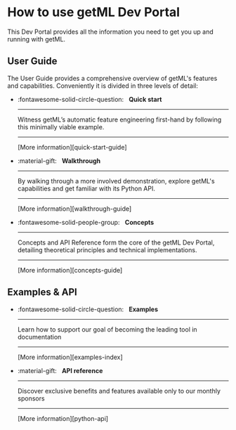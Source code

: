 # How to use getML Dev Portal

This Dev Portal provides all the information you need to get you up and running with 
getML.


## User Guide

The User Guide provides a comprehensive overview of getML's features and capabilities.
Conveniently it is divided in three levels of detail:

<div class="grid cards" markdown>

-   :fontawesome-solid-circle-question: &nbsp;
    __Quick start__

    ---

    Witness getML’s automatic feature engineering first-hand by following this 
    minimally viable example.

    ---

    [More information][quick-start-guide]

-   :material-gift: &nbsp;
    __Walkthrough__

    ---

      By walking through a more involved demonstration, explore getML's capabilities 
      and get familiar with its Python API.

    ---

    [More information][walkthrough-guide]

-   :fontawesome-solid-people-group: &nbsp;
    __Concepts__

    ---

    Concepts and API Reference form the core of the getML Dev Portal, detailing 
    theoretical principles and technical implementations.

    ---

    [More information][concepts-guide]

</div>


## Examples & API


<div class="grid cards" markdown>

-   :fontawesome-solid-circle-question: &nbsp;
    __Examples__

    ---

    Learn how to support our goal of becoming the leading tool in documentation

    ---

    [More information][examples-index]

-   :material-gift: &nbsp;
    __API reference__

    ---

    Discover exclusive benefits and features available only to our monthly sponsors

    ---

    [More information][python-api]


</div>



<!-- ---- -->

<!-- 
-  [Quick start][quick-start-guide] | 5 minutes

    If you are entirely new to getML, and you want to quickly sample its flavour, this is 
    the right place. A minimally viable example is presented, highlighting the 
    unique strengths of getML. 

- [Walkthrough][walkthrough-guide] | 2 hours

    If getML has already piqued your interest, and you want to delve deeper into 
    its capabilities, this is the right place. Along a more complex example you 
    will familiarize yourself with the typical structure of a data science project 
    using getML. From provisioning the data set, via data model definition, pipeline 
    handling, model training and prediction to feature extraction you learn about the 
    basics of getML’s python API as well as some of the underlying theoretical 
    concepts. 

- [Concepts][concepts-guide] 

    Together with the API Reference, Concepts forms the core the getML Dev Portal.
    The getML ecosystem is covered in the context of a typical Data Science project. 
    Theoretical principles are explained, and how they inform the functionality of 
    the software. While doing so, Concepts readily references the API 
    Documentation, which details all the nuts and bolts of getML. Whether novice 
    or seasoned getML practitioner this section is the #1 source of truth. -->

<!-- ## Examples & API -->
<!-- 
- [Examples][examples-index]
  
    The examples section contains real-world getML projects using public datasets for easy follow-along. It showcases getML’s capabilities in feature engineering and predictive modeling, with practical demonstrations available in the [getml-demo](https://github.com/getml/getml-demo) repository on GitHub. You’ll find templates for your projects and a guide on integrating getML with FastAPI to create prediction endpoints.

- [API reference][python-api]

    The API reference covers everything related to the Python
    interface to the getML engine. Each module comes with a dedicated
    section that contains concrete code examples.

_____________________________________________________
If you want to get started with getML right away, we recommend to follow the
[installation instructions][installation-index] and then go through the
[getting started guide][getting-started]. 

If you are looking for more detailed information, other sections of this
documentation are more suitable:

- [Examples][examples-index]
  
    The examples section contains real-world getML projects using public datasets for easy follow-along. It showcases getML’s capabilities in feature engineering and predictive modeling, with practical demonstrations available in the [getml-demo](https://github.com/getml/getml-demo) repository on GitHub. You’ll find templates for your projects and a guide on integrating getML with FastAPI to create prediction endpoints.


- [User guide][user-guide]

    The user guide explains all conceptional details behind getML in
    depth. It can serve as a reference guide for experienced users but it's also
    suitable for first day users who want to get a deeper understanding
    of how getML works. Each chapter in the
    user guide represents one step of a typical data science project.

- [API reference][python-api]

    The API reference covers everything related to the Python
    interface to the getML engine. Each module comes with a dedicated
    section that contains concrete code examples.


You can also check out our [blog articles and case studies](https://www.getml.com/blog).  -->

